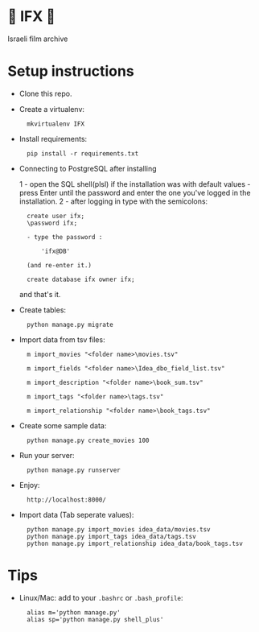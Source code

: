 # 🎥 IFX 🎥
Israeli film archive

# Setup instructions

* Clone this repo.
* Create a virtualenv:

        mkvirtualenv IFX

* Install requirements:

        pip install -r requirements.txt

* Connecting to PostgreSQL after installing

    1 - open the SQL shell(plsl)
        if the installation was with default values - press Enter until the password and enter the one you've logged in the installation.
    2 - after logging in type with the semicolons:

        create user ifx;
        \password ifx;

        - type the password :

            'ifx@DB'

        (and re-enter it.)

        create database ifx owner ifx;

    and that's it.

* Create tables:

        python manage.py migrate

* Import data from tsv files:

        m import_movies "<folder name>\movies.tsv"

        m import_fields "<folder name>\Idea_dbo_field_list.tsv"

        m import_description "<folder name>\book_sum.tsv"

        m import_tags "<folder name>\tags.tsv"

        m import_relationship "<folder name>\book_tags.tsv"

* Create some sample data:

        python manage.py create_movies 100


* Run your server:

        python manage.py runserver

* Enjoy: 
        
        http://localhost:8000/

* Import data (Tab seperate values):

        python manage.py import_movies idea_data/movies.tsv
        python manage.py import_tags idea_data/tags.tsv
        python manage.py import_relationship idea_data/book_tags.tsv

# Tips

* Linux/Mac: add to your `.bashrc` or `.bash_profile`:

        alias m='python manage.py'
        alias sp='python manage.py shell_plus'
